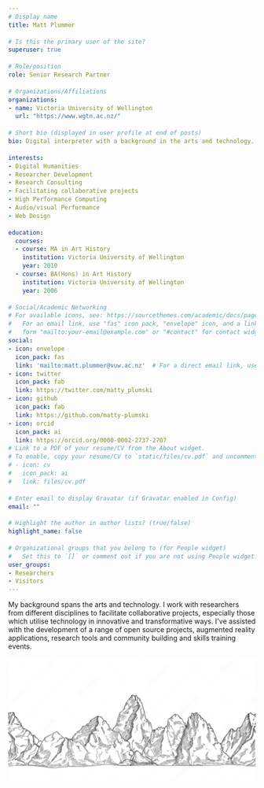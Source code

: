 ```yaml
---
# Display name
title: Matt Plummer

# Is this the primary user of the site?
superuser: true

# Role/position
role: Senior Research Partner

# Organizations/Affiliations
organizations:
- name: Victoria University of Wellington
  url: "https://www.wgtn.ac.nz/"

# Short bio (displayed in user profile at end of posts)
bio: Digital interpreter with a background in the arts and technology.

interests:
- Digital Humanities
- Researcher Development
- Research Consulting 
- Facilitating collaborative projects
- High Performance Computing
- Audio/visual Performance
- Web Design

education:
  courses:
  - course: MA in Art History
    institution: Victoria University of Wellington
    year: 2010
  - course: BA(Hons) in Art History
    institution: Victoria University of Wellington
    year: 2006

# Social/Academic Networking
# For available icons, see: https://sourcethemes.com/academic/docs/page-builder/#icons
#   For an email link, use "fas" icon pack, "envelope" icon, and a link in the
#   form "mailto:your-email@example.com" or "#contact" for contact widget.
social:
- icon: envelope
  icon_pack: fas
  link: 'mailto:matt.plummer@vuw.ac.nz'  # For a direct email link, use "mailto:test@example.org".
- icon: twitter
  icon_pack: fab
  link: https://twitter.com/matty_plumski
- icon: github
  icon_pack: fab
  link: https://github.com/matty-plumski
- icon: orcid
  icon_pack: ai
  link: https://orcid.org/0000-0002-2737-2707
# Link to a PDF of your resume/CV from the About widget.
# To enable, copy your resume/CV to `static/files/cv.pdf` and uncomment the lines below.
# - icon: cv
#   icon_pack: ai
#   link: files/cv.pdf

# Enter email to display Gravatar (if Gravatar enabled in Config)
email: ""

# Highlight the author in author lists? (true/false)
highlight_name: false

# Organizational groups that you belong to (for People widget)
#   Set this to `[]` or comment out if you are not using People widget.
user_groups:
- Researchers
- Visitors
---
```


My background spans the arts and technology. I work with researchers from different disciplines to facilitate collaborative projects, especially those which utilise technology in innovative and transformative ways. I've assisted with the development of a range of open source projects, augmented reality applications, research tools and community building and skills training events.

<div>
  <a class="background-img" href="#img1"><img id="img1" src="static/media/vector_range.jpg"></a>
</div>